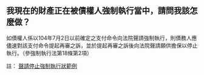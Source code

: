 ## 我現在的財產正在被債權人強制執行當中，請問我該怎麼做？

如債權人係以104年7月2日以前確定之支付命令向法院聲請強制執行，則債務人應儘速對該支付命令提起再審之訴，並於提起再審之訴後向法院聲請願供擔保以停止執行。（參強制執行法第18條第2項）

註： [聲請停止強制執行狀範例](http://www.judicial.gov.tw/assist/assist03/3-016.doc)
